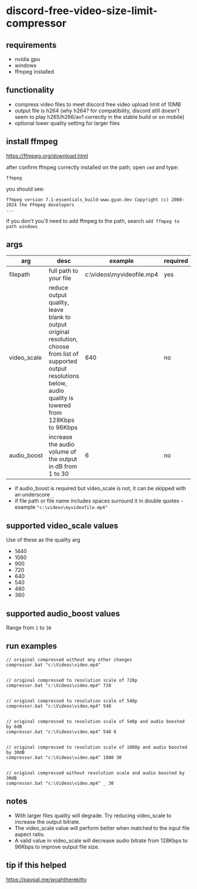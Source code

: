 # discord-free-video-size-limit-compressor

## requirements
- nvidia gpu
- windows
- ffmpeg installed

## functionality
- compress video files to meet discord free video upload limit of 10MB
- output file is h264 (why h264? for compatibility, discord still doesn't seem to play h265/h266/av1 correctly in the stable build or on mobile)
- optional lower quality setting for larger files

## install ffmpeg  
https://ffmpeg.org/download.html

after confirm ffmpeg correctly installed on the path, open `cmd` and type:
```batch
ffmpeg
```
you should see:
```batch 
ffmpeg version 7.1-essentials_build-www.gyan.dev Copyright (c) 2000-2024 the FFmpeg developers
...
```
if you don't you'll need to add ffmpeg to the path, search `add ffmpeg to path windows`

## args 
|arg|desc|example|required|
|---|---|---|---|
|filepath|full path to your file|c:\videos\myvideofile.mp4|yes|
|video_scale|reduce output quality, leave blank to output original resolution, choose from list of supported output resolutions below, audio quality is lowered from 128Kbps to 96Kbps|640|no|
|audio_boost|increase the audio volume of the output in dB from 1 to 30|6|no|

- if audio_boost is required but video_scale is not, it can be skipped with an underscore `_` 
- if file path or file name includes spaces surround it in double quotes - example `"c:\videos\myvideofile.mp4"`

## supported video_scale values 
Use of these as the quality arg
- 1440
- 1080
- 900
- 720
- 640
- 540
- 480
- 360

## supported audio_boost values 
Range from `1` to `30`

## run examples
```batch
// original compressed without any other changes
compressor.bat "c:\Videos\video.mp4" 


// original compressed to resolution scale of 720p
compressor.bat "c:\Videos\video.mp4" 720


// original compressed to resolution scale of 540p
compressor.bat "c:\Videos\video.mp4" 540


// original compressed to resolution scale of 540p and audio boosted by 6dB
compressor.bat "c:\Videos\video.mp4" 540 6


// original compressed to resolution scale of 1080p and audio boosted by 30dB
compressor.bat "c:\Videos\video.mp4" 1080 30


// original compressed without resolution scale and audio boosted by 30dB
compressor.bat "c:\Videos\video.mp4" _ 30
```

## notes
- With larger files quality will degrade. Try reducing video_scale to increase the output bitrate.
- The video_scale value will perform better when matched to the input file aspect ratio.
- A valid value in video_scale will decrease audio bitrate from 128Kbps to 96Kbps to improve output file size. 

## tip if this helped
https://paypal.me/woahtherekitty
